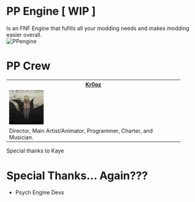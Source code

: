 # PP Engine [ WIP ]
Is an FNF Engine that fufills all your modding needs and makes modding easier overall. <br>
![PPengine](PPengine.png)

# PP Crew
<table style="width:90%">
  <tr>
    <th><a href="https://kr0oz.github.io/">Kr0oz</a></th>
  </tr>
  <tr>
    <td>
      <img src="art/Kr0oz.gif" alt="Kr0oz" width="90" height="90">
    </td>
  </tr>
  <tr>
    <td>Director, Main Artist/Animator, Programmer, Charter, and Musician.</td>
  </tr>
</table>
Special thanks to Kaye

# Special Thanks... Again???
- Psych Engine Devs
